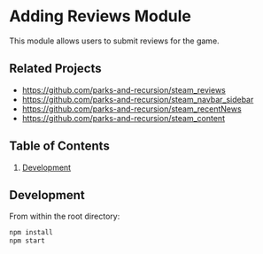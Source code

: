 # Adding Reviews Module
  This module allows users to submit reviews for the game. 

## Related Projects
  - https://github.com/parks-and-recursion/steam_reviews
  - https://github.com/parks-and-recursion/steam_navbar_sidebar
  - https://github.com/parks-and-recursion/steam_recentNews
  - https://github.com/parks-and-recursion/steam_content

## Table of Contents

1. [Development](#development)

## Development
From within the root directory:

```sh
npm install 
npm start
```

